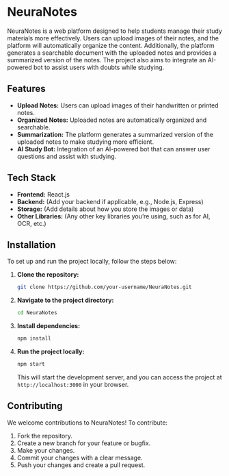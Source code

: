 # NeuraNotes

NeuraNotes is a web platform designed to help students manage their study materials more effectively. Users can upload images of their notes, and the platform will automatically organize the content. Additionally, the platform generates a searchable document with the uploaded notes and provides a summarized version of the notes. The project also aims to integrate an AI-powered bot to assist users with doubts while studying.

## Features

- **Upload Notes:** Users can upload images of their handwritten or printed notes.
- **Organized Notes:** Uploaded notes are automatically organized and searchable.
- **Summarization:** The platform generates a summarized version of the uploaded notes to make studying more efficient.
- **AI Study Bot:** Integration of an AI-powered bot that can answer user questions and assist with studying.

## Tech Stack

- **Frontend:** React.js
- **Backend:** (Add your backend if applicable, e.g., Node.js, Express)
- **Storage:** (Add details about how you store the images or data)
- **Other Libraries:** (Any other key libraries you’re using, such as for AI, OCR, etc.)

## Installation

To set up and run the project locally, follow the steps below:

1. **Clone the repository:**
   ```bash
   git clone https://github.com/your-username/NeuraNotes.git
   ```

2. **Navigate to the project directory:**
   ```bash
   cd NeuraNotes
   ```

3. **Install dependencies:**
   ```bash
   npm install
   ```

4. **Run the project locally:**
   ```bash
   npm start
   ```

   This will start the development server, and you can access the project at `http://localhost:3000` in your browser.

## Contributing

We welcome contributions to NeuraNotes! To contribute:

1. Fork the repository.
2. Create a new branch for your feature or bugfix.
3. Make your changes.
4. Commit your changes with a clear message.
5. Push your changes and create a pull request.
